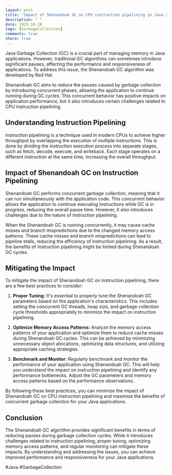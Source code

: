 ```yaml
---
layout: post
title: "Impact of Shenandoah GC on CPU instruction pipelining in Java applications"
description: " "
date: 2023-10-10
tags: [GarbageCollection]
comments: true
share: true
---
```


Java Garbage Collection (GC) is a crucial part of managing memory in Java applications. However, traditional GC algorithms can sometimes introduce significant pauses, affecting the performance and responsiveness of applications. To address this issue, the Shenandoah GC algorithm was developed by Red Hat.

Shenandoah GC aims to reduce the pauses caused by garbage collection by introducing concurrent phases, allowing the application to continue running during GC cycles. This concurrent behavior has positive impacts on application performance, but it also introduces certain challenges related to CPU instruction pipelining.

## Understanding Instruction Pipelining

Instruction pipelining is a technique used in modern CPUs to achieve higher throughput by overlapping the execution of multiple instructions. This is done by dividing the instruction execution process into separate stages, such as fetch, decode, execute, and writeback. Each stage operates on a different instruction at the same time, increasing the overall throughput.

## Impact of Shenandoah GC on Instruction Pipelining

Shenandoah GC performs concurrent garbage collection, meaning that it can run simultaneously with the application code. This concurrent behavior allows the application to continue executing instructions while GC is in progress, reducing the overall pause time. However, it also introduces challenges due to the nature of instruction pipelining.

When the Shenandoah GC is running concurrently, it may cause cache misses and branch mispredictions due to the changed memory access patterns. These cache misses and branch mispredictions can lead to pipeline stalls, reducing the efficiency of instruction pipelining. As a result, the benefits of instruction pipelining might be limited during Shenandoah GC cycles.

## Mitigating the Impact

To mitigate the impact of Shenandoah GC on instruction pipelining, there are a few best practices to consider:

1. **Proper Tuning**: It's essential to properly tune the Shenandoah GC parameters based on the application's characteristics. This includes setting the concurrent GC threads, heap size, and garbage collection cycle thresholds appropriately to minimize the impact on instruction pipelining.

2. **Optimize Memory Access Patterns**: Analyze the memory access patterns of your application and optimize them to reduce cache misses during Shenandoah GC cycles. This can be achieved by minimizing unnecessary object allocations, optimizing data structures, and utilizing appropriate caching strategies.

3. **Benchmark and Monitor**: Regularly benchmark and monitor the performance of your application using Shenandoah GC. This will help you understand the impact on instruction pipelining and identify any performance bottlenecks. Adjust the GC parameters and memory access patterns based on the performance observations.

By following these best practices, you can minimize the impact of Shenandoah GC on CPU instruction pipelining and maximize the benefits of concurrent garbage collection for your Java applications.

## Conclusion

The Shenandoah GC algorithm provides significant benefits in terms of reducing pauses during garbage collection cycles. While it introduces challenges related to instruction pipelining, proper tuning, optimizing memory access patterns, and regular monitoring can mitigate these impacts. By understanding and addressing the issues, you can achieve improved performance and responsiveness for your Java applications.

\#Java \#GarbageCollection
